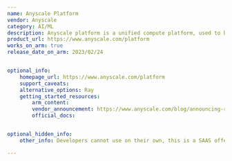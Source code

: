 ```yaml
---
name: Anyscale Platform
vendor: Anyscale
category: AI/ML
description: Anyscale platform is a unified compute platform, used to build, deploy and manage scalable AL models and python applications.
product_url: https://www.anyscale.com/platform
works_on_arm: true
release_date_on_arm: 2023/02/24


optional_info:
    homepage_url: https://www.anyscale.com/platform
    support_caveats:
    alternative_options: Ray
    getting_started_resources:
        arm_content:
        vendor_announcement: https://www.anyscale.com/blog/announcing-ray-2-3-performance-improvements-new-features-and-new-platforms#support-for-arm-and-python-3.11
        official_docs: 


optional_hidden_info:
    other_info: Developers cannot use on their own, this is a SAAS offering. Questionable if it should be included, but keeping for now.

---
```

